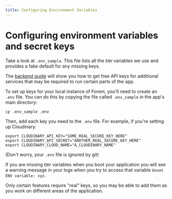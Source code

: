 ```yaml
---
title: Configuring Environment Variables
---
```


# Configuring environment variables and secret keys

Take a look at `.env_sample`. This file lists all the `ENV` variables we use and
provides a fake default for any missing keys.

The [backend guide][backend_guide] will show you how to get free API keys for
additional services that may be required to run certain parts of the app.

To set up keys for your local instance of Forem, you'll need to create an `.env`
file. You can do this by copying the file called `.env_sample` in the app's main
directory:

```shell
cp .env_sample .env
```

Then, add each key you need to the `.env` file. For example, if you're setting
up Cloudinary:

```shell
export CLOUDINARY_API_KEY="SOME_REAL_SECURE_KEY_HERE"
export CLOUDINARY_API_SECRET="ANOTHER_REAL_SECURE_KEY_HERE"
export CLOUDINARY_CLOUD_NAME="A_CLOUDINARY_NAME"
```

(Don't worry, your `.env` file is ignored by git)

If you are missing `ENV` variables when you boot your application you will see a
warning message in your logs when you try to access that variable
`Unset ENV variable: xyz`.

Only certain features require "real" keys, so you may be able to add them as you
work on different areas of the application.

[backend_guide]: /docs/backend
